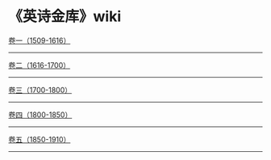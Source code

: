 # 《英诗金库》wiki

[卷一（1509-1616）](volume-1-nav.md)
- - - -

[卷二（1616-1700）](volume-2-nav.md)
- - - -

[卷三（1700-1800）](volume-3-nav.md)
- - - -

[卷四（1800-1850）](volume-4-nav.md)
- - - -

[卷五（1850-1910）](volume-5-nav.md)
- - - -